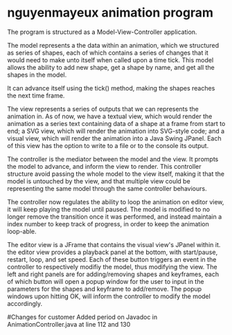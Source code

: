 # nguyenmayeux animation program

The program is structured as a Model-View-Controller application.

The model represents a the data within an animation, which we structured as series of shapes, each of which contains a series of changes that it would need to make unto itself when called upon a time tick. This model allows the ability to add new shape, get a shape by name, and get all the shapes in the model. 

It can advance itself using the tick() method, making the shapes reaches the next time frame.

The view represents a series of outputs that we can represents the animation in. As of now, we have a textual view, which would render the animation as a series text containing data of a shape at a frame from start to end; a SVG view, which will render the animation into SVG-style code; and a visual view, which will render the animation into a Java Swing JPanel. Each of this view has the option to write to a file or to the console its output.

The controller is the mediator between the model and the view. It prompts the model to advance, and inform the view to render. This controller structure avoid passing the whole model to the view itself, making it that the model is untouched by the view, and that multiple view could be representing the same model through the same controller behaviours.

The controller now regulates the ability to loop the animation on editor view, it will keep playing the model until paused. The model is modified to no longer remove the transition once it was performed, and instead maintain a index number to keep track of progress, in order to keep the animation loop-able.

The editor view is a JFrame that contains the visual view's JPanel within it. the editor view provides a playback panel at the bottom, with start/pause, restart, loop, and set speed. Each of these button triggers an event in the controller to respectively modifiy the model, thus modifying the view. The left and right panels are for adding/removing shapes and keyframes, each of which button will open a popup window for the user to input in the parameters for the shapes and keyframe to add/remove. The popup windows upon hitting OK, will inform the controller to modify the model accordingly.

#Changes for customer
Added period on Javadoc in AnimationController.java at line 112 and 130